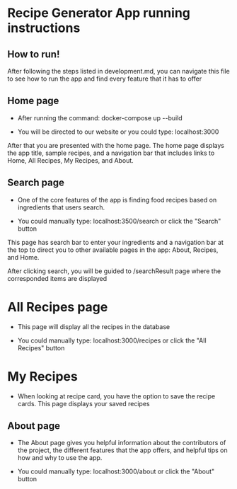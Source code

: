 # Recipe Generator App running instructions

## How to run!

After following the steps listed in development.md, you can navigate this file to see how to run the app and find every feature that it has to offer

## Home page

- After running the command:
  docker-compose up --build

- You will be directed to our website or you could type:
  localhost:3000

After that you are presented with the home page. The home page displays the app title, sample recipes, and a navigation bar that includes links to Home, All Recipes, My Recipes, and About.

## Search page

- One of the core features of the app is finding food recipes based on ingredients that users search.

- You could manually type:
  localhost:3500/search
  or click the "Search" button

This page has search bar to enter your ingredients and a navigation bar at the top to direct you to other available pages in the app: About, Recipes, and Home.

After clicking search, you will be guided to /searchResult page where the corresponded items are displayed

# All Recipes page

- This page will display all the recipes in the database

- You could manually type:
  localhost:3000/recipes
  or click the "All Recipes" button

# My Recipes

- When looking at recipe card, you have the option to save the recipe cards. This page displays your saved recipes

## About page

- The About page gives you helpful information about the contributors of the project, the different features that the app offers, and helpful tips on how and why to use the app.

- You could manually type:
  localhost:3000/about
  or click the "About" button
